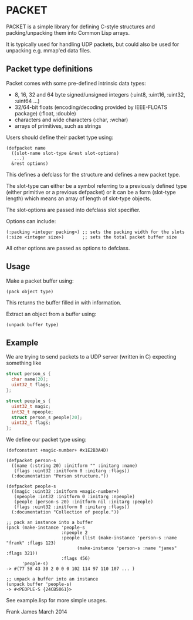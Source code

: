 
PACKET
========

PACKET is a simple library for defining C-style structures and packing/unpacking them into Common Lisp arrays.

It is typically used for handling UDP packets, but could also be used for unpacking e.g. mmap'ed data files.

Packet type definitions
------------------------

Packet comes with some pre-defined intrinsic data types:
* 8, 16, 32 and 64 byte signed/unsigned integers (:uint8, :uint16, :uint32, :uint64 ...)
* 32/64-bit floats (encoding/decoding provided by IEEE-FLOATS package) (:float, :double)
* characters and wide characters (:char, :wchar)
* arrays of primitives, such as strings 

Users should define their packet type using:

```
(defpacket name
  ((slot-name slot-type &rest slot-options)
   ...)
  &rest options)
```

This defines a defclass for the structure and defines a new packet type.

The slot-type can either be a symbol referring to a previously defined type (either primitive or a previous defpacket) 
or it can be a form (slot-type length) which means an array of length of slot-type objects.

The slot-options are passed into defclass slot specifier.

Options can include: 

```
(:packing <integer packing>) ;; sets the packing width for the slots
(:size <integer size>)       ;; sets the total packet buffer size
```

All other options are passed as options to defclass.

Usage
---------
Make a packet buffer using:
```
(pack object type) 
```
This returns the buffer filled in with information.

Extract an object from a buffer using:
```
(unpack buffer type)
```


Example
----------

We are trying to send packets to a UDP server (written in C) expecting something like
```C
struct person_s {
  char name[20];
  uint32_t flags;
};

struct people_s {
  uint32_t magic;
  int32_t npeople;
  struct person_s people[20];
  uint32_t flags;
};
```

We define our packet type using:
```
(defconstant +magic-number+ #x1E2B3A4D)

(defpacket person-s
  ((name (:string 20) :initform "" :initarg :name)
   (flags :uint32 :initform 0 :initarg :flags))
  (:documentation "Person structure."))

(defpacket people-s 
  ((magic :uint32 :initform +magic-number+)
   (npeople :int32 :initform 0 :initarg :npeople)
   (people (person-s 20) :initform nil :initarg :people)
   (flags :uint32 :initform 0 :initarg :flags))
  (:documentation "Collection of people."))

;; pack an instance into a buffer
(pack (make-instance 'people-s 
                     :npeople 2
                     :people (list (make-instance 'person-s :name "frank" :flags 123)
		                   (make-instance 'person-s :name "james" :flags 321))
                     :flags 456)
      'people-s)
-> #(77 58 43 30 2 0 0 0 102 114 97 110 107 ... )

;; unpack a buffer into an instance
(unpack buffer 'people-s)
-> #<PEOPLE-S {24CB5061}>
```

See example.lisp for more simple usages.



Frank James 
March 2014

